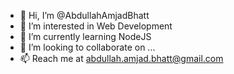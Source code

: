 - 👋 Hi, I’m @AbdullahAmjadBhatt
- 👀 I’m interested in Web Development
- 🌱 I’m currently learning NodeJS
- 💞️ I’m looking to collaborate on ...
- 📫 Reach me at abdullah.amjad.bhatt@gmail.com

<!---
AbdullahAmjadBhatt/AbdullahAmjadBhatt is a ✨ special ✨ repository because its `README.md` (this file) appears on your GitHub profile.
You can click the Preview link to take a look at your changes.
--->
